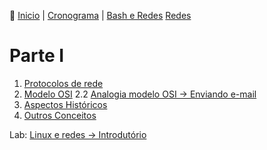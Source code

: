 👾 [Inicio](https://rayanepimentel.github.io/InfoSec-iniciante/) | [Cronograma](https://rayanepimentel.github.io/InfoSec-iniciante/cronograma/) | [Bash e Redes](https://rayanepimentel.github.io/InfoSec-iniciante/cronograma/bashRedes) [Redes](https://rayanepimentel.github.io/InfoSec-iniciante/redes/redes-iniciante/start.html)

# Parte I

1. [Protocolos de rede](https://rayanepimentel.github.io/InfoSec-iniciante/redes/redes-iniciante/parte1/1.protocolosDeRede.html)
2. [Modelo OSI](https://rayanepimentel.github.io/InfoSec-iniciante/redes/redes-iniciante/parte1/2.modelosOSI.html)
2.2 [Analogia modelo OSI → Enviando e-mail](https://rayanepimentel.github.io/InfoSec-iniciante/redes/redes-iniciante/parte1/2.1analogiaOSI.html)
3. [Aspectos Históricos](https://rayanepimentel.github.io/InfoSec-iniciante/redes/redes-iniciante/parte1/aspectosHistoricos.html)
4. [Outros Conceitos](https://rayanepimentel.github.io/InfoSec-iniciante/redes/redes-iniciante/parte1/outrosConceitos.html)

Lab: [Linux e redes → Introdutório](https://rayanepimentel.github.io/InfoSec-iniciante/redes/exercicios/linuxRedes.html)